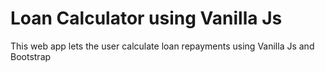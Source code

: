 <h1>Loan Calculator using Vanilla Js</h1>

<p>This web app lets the user calculate loan repayments using Vanilla Js and Bootstrap</p>
